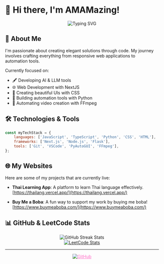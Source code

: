 # 👋 Hi there, I'm AMAMazing! 


<div align="center">
  <img src="https://readme-typing-svg.herokuapp.com?font=Fira+Code&pause=1000&color=FF6EC7&center=true&vCenter=true&random=false&width=435&lines=Full+Stack+Developer;CSS+Enthusiast;NextJS+Enthusiast;Python+Automation+Expert;FFmpeg+Wizard;AI/LLM+Expert" alt="Typing SVG" />
</div>

## 🚀 About Me
I'm passionate about creating elegant solutions through code. My journey involves crafting everything from responsive web applications to automation tools.

Currently focused on:
- 🖋️ Developing AI & LLM tools
- 🌐 Web Development with NextJS
- 🎨 Creating beautiful UIs with CSS
- 🤖 Building automation tools with Python
- 🎥 Automating video creation with FFmpeg

## 🛠️ Technologies & Tools
```javascript
const myTechStack = {
    languages: ['JavaScript', 'TypeScript', 'Python', 'CSS', 'HTML'],
    frameworks: ['Next.js', 'Node.js', 'Flask'],
    tools: ['Git', 'VSCode', 'PyAutoGUI', 'FFmpeg'],
};
```

## 🌐 My Websites
Here are some of my projects that are currently live:

- **Thai Learning App**: A platform to learn Thai language effectively.  
  [https://thailang.vercel.app/](https://thailang.vercel.app/)

- **Buy Me a Boba**: A fun way to support my work by buying me boba!  
  [https://www.buymeaboba.com/](https://www.buymeaboba.com/)



## 📊 GitHub & LeetCode Stats
<div align="center">
  <!-- GitHub Streak Stats with blue-purple gradient theme -->
  <img src="https://github-readme-streak-stats.herokuapp.com/?user=AMAMazing&theme=transparent&background=0D1117&border=30363D&ring=00FFFF&fire=00FFFF&currStreakLabel=00FFFF&sideLabels=00FFFF&currStreakNum=00FFFF&sideNums=00FFFF&dates=30363D" alt="GitHub Streak Stats" />
</div>

<div align="center">
  <!-- LeetCode Stats Card -->
  <a href="https://leetcode.com/u/AMAMazing" target="_blank">
    <img src="https://leetcard.jacoblin.cool/AMAMazing?theme=dark&font=Fira%20Code&ext=heatmap&border=30363D&background=0D1117&radius=16" alt="LeetCode Stats" />
  </a>
</div>

---

<div align="center">
  <a href="https://github.com/AMAMazing" style="color: #FF6EC7">
    <img src="https://img.shields.io/badge/GitHub-AMAMazing-FF6EC7?style=for-the-badge&logo=github" alt="GitHub" />
  </a>
</div>
